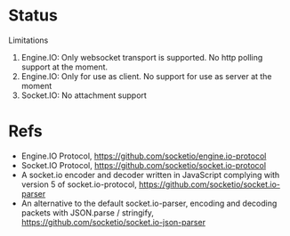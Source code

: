 # Status

Limitations

1. Engine.IO: Only websocket transport is supported.  No http polling support at the moment.
1. Engine.IO: Only for use as client.  No support for use as server at the moment
1. Socket.IO: No attachment support

# Refs

- Engine.IO Protocol, https://github.com/socketio/engine.io-protocol
- Socket.IO Protocol, https://github.com/socketio/socket.io-protocol
- A socket.io encoder and decoder written in JavaScript complying with version 5 of socket.io-protocol, https://github.com/socketio/socket.io-parser
- An alternative to the default socket.io-parser, encoding and decoding packets with JSON.parse / stringify, https://github.com/socketio/socket.io-json-parser
